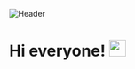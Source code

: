 ![Header](https://www.actualidadgadget.com/wp-content/uploads/2018/02/t-rex.gif)

# Hi everyone! <img src="https://raw.githubusercontent.com/MartinHeinz/MartinHeinz/master/wave.gif" width="30px">

